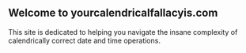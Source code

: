 ## Welcome to yourcalendricalfallacyis.com

This site is dedicated to helping you navigate the insane complexity of calendrically correct date and time operations.
